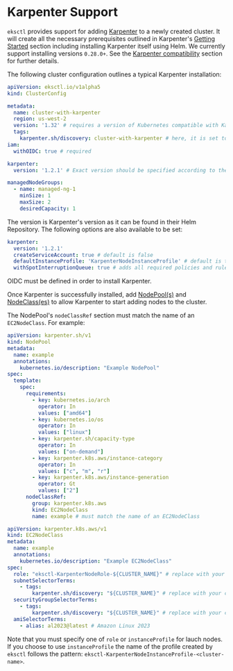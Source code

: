 # Karpenter Support

`eksctl` provides support for adding [Karpenter](https://karpenter.sh/) to a newly created cluster. It will create all the necessary
prerequisites outlined in Karpenter's [Getting Started](https://karpenter.sh/docs/getting-started/) section including installing
Karpenter itself using Helm. We currently support installing versions `0.28.0+`. See the [Karpenter compatibility](https://karpenter.sh/docs/upgrading/compatibility/) section for further details.

The following cluster configuration outlines a typical Karpenter installation:

```yaml
apiVersion: eksctl.io/v1alpha5
kind: ClusterConfig

metadata:
  name: cluster-with-karpenter
  region: us-west-2
  version: '1.32' # requires a version of Kubernetes compatible with Karpenter
  tags:
    karpenter.sh/discovery: cluster-with-karpenter # here, it is set to the cluster name
iam:
  withOIDC: true # required

karpenter:
  version: '1.2.1' # Exact version should be specified according to the Karpenter compatibility matrix

managedNodeGroups:
  - name: managed-ng-1
    minSize: 1
    maxSize: 2
    desiredCapacity: 1
```

The version is Karpenter's version as it can be found in their Helm Repository. The following options are also available
to be set:

```yaml
karpenter:
  version: '1.2.1'
  createServiceAccount: true # default is false
  defaultInstanceProfile: 'KarpenterNodeInstanceProfile' # default is to use the IAM instance profile created by eksctl
  withSpotInterruptionQueue: true # adds all required policies and rules for supporting Spot Interruption Queue, default is false
```

OIDC must be defined in order to install Karpenter.

Once Karpenter is successfully installed, add [NodePool(s)](https://karpenter.sh/docs/concepts/nodepools/) and [NodeClass(es)](https://karpenter.sh/docs/concepts/nodeclasses/) to allow Karpenter
to start adding nodes to the cluster.

The NodePool's `nodeClassRef` section must match the name of an `EC2NodeClass`. For example:

```yaml
apiVersion: karpenter.sh/v1
kind: NodePool
metadata:
  name: example
  annotations:
    kubernetes.io/description: "Example NodePool"
spec:
  template:
    spec:
      requirements:
        - key: kubernetes.io/arch
          operator: In
          values: ["amd64"]
        - key: kubernetes.io/os
          operator: In
          values: ["linux"]
        - key: karpenter.sh/capacity-type
          operator: In
          values: ["on-demand"]
        - key: karpenter.k8s.aws/instance-category
          operator: In
          values: ["c", "m", "r"]
        - key: karpenter.k8s.aws/instance-generation
          operator: Gt
          values: ["2"]
      nodeClassRef:
        group: karpenter.k8s.aws
        kind: EC2NodeClass
        name: example # must match the name of an EC2NodeClass
```

```yaml
apiVersion: karpenter.k8s.aws/v1
kind: EC2NodeClass
metadata:
  name: example
  annotations:
    kubernetes.io/description: "Example EC2NodeClass"
spec:
  role: "eksctl-KarpenterNodeRole-${CLUSTER_NAME}" # replace with your cluster name
  subnetSelectorTerms:
    - tags:
        karpenter.sh/discovery: "${CLUSTER_NAME}" # replace with your cluster name
  securityGroupSelectorTerms:
    - tags:
        karpenter.sh/discovery: "${CLUSTER_NAME}" # replace with your cluster name
  amiSelectorTerms:
    - alias: al2023@latest # Amazon Linux 2023
```

Note that you must specify one of `role` or `instanceProfile` for lauch nodes. If you choose to use `instanceProfile`
the name of the profile created by `eksctl` follows the pattern: `eksctl-KarpenterNodeInstanceProfile-<cluster-name>`.
